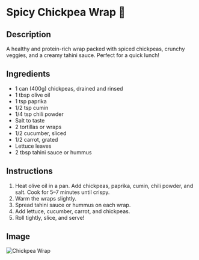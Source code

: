 # Spicy Chickpea Wrap 🌯


## Description
A healthy and protein-rich wrap packed with spiced chickpeas, crunchy veggies, and a creamy tahini sauce. Perfect for a quick lunch!

## Ingredients
- 1 can (400g) chickpeas, drained and rinsed  
- 1 tbsp olive oil  
- 1 tsp paprika  
- 1/2 tsp cumin  
- 1/4 tsp chili powder  
- Salt to taste  
- 2 tortillas or wraps  
- 1/2 cucumber, sliced  
- 1/2 carrot, grated  
- Lettuce leaves  
- 2 tbsp tahini sauce or hummus

## Instructions
1. Heat olive oil in a pan. Add chickpeas, paprika, cumin, chili powder, and salt. Cook for 5–7 minutes until crispy.
2. Warm the wraps slightly.
3. Spread tahini sauce or hummus on each wrap.
4. Add lettuce, cucumber, carrot, and chickpeas.
5. Roll tightly, slice, and serve!

## Image
![Chickpea Wrap](../../images/spicy-chickpea-wrap.png)
